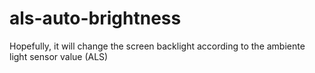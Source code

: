 als-auto-brightness
===================

Hopefully, it will change the screen backlight according to the ambiente light sensor value (ALS)
